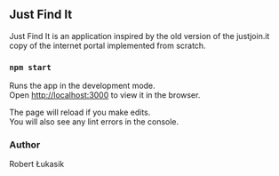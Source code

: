 ## Just Find It

Just Find It is an application inspired by the old version of the justjoin.it copy of the internet portal implemented from scratch.

### `npm start`

Runs the app in the development mode.<br />
Open [http://localhost:3000](http://localhost:3000) to view it in the browser.

The page will reload if you make edits.<br />
You will also see any lint errors in the console.

### Author

Robert Łukasik
